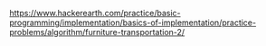 https://www.hackerearth.com/practice/basic-programming/implementation/basics-of-implementation/practice-problems/algorithm/furniture-transportation-2/
